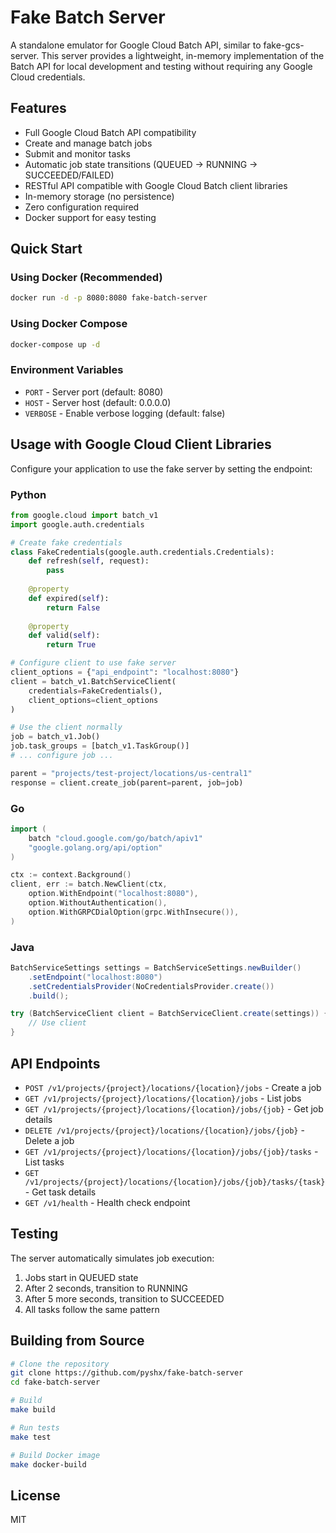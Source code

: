 # Fake Batch Server

A standalone emulator for Google Cloud Batch API, similar to fake-gcs-server. This server provides a lightweight, in-memory implementation of the Batch API for local development and testing without requiring any Google Cloud credentials.

## Features

- Full Google Cloud Batch API compatibility
- Create and manage batch jobs
- Submit and monitor tasks
- Automatic job state transitions (QUEUED → RUNNING → SUCCEEDED/FAILED)
- RESTful API compatible with Google Cloud Batch client libraries
- In-memory storage (no persistence)
- Zero configuration required
- Docker support for easy testing

## Quick Start

### Using Docker (Recommended)

```bash
docker run -d -p 8080:8080 fake-batch-server
```

### Using Docker Compose

```bash
docker-compose up -d
```

### Environment Variables

- `PORT` - Server port (default: 8080)
- `HOST` - Server host (default: 0.0.0.0)
- `VERBOSE` - Enable verbose logging (default: false)

## Usage with Google Cloud Client Libraries

Configure your application to use the fake server by setting the endpoint:

### Python
```python
from google.cloud import batch_v1
import google.auth.credentials

# Create fake credentials
class FakeCredentials(google.auth.credentials.Credentials):
    def refresh(self, request):
        pass
    
    @property
    def expired(self):
        return False
    
    @property
    def valid(self):
        return True

# Configure client to use fake server
client_options = {"api_endpoint": "localhost:8080"}
client = batch_v1.BatchServiceClient(
    credentials=FakeCredentials(),
    client_options=client_options
)

# Use the client normally
job = batch_v1.Job()
job.task_groups = [batch_v1.TaskGroup()]
# ... configure job ...

parent = "projects/test-project/locations/us-central1"
response = client.create_job(parent=parent, job=job)
```

### Go
```go
import (
    batch "cloud.google.com/go/batch/apiv1"
    "google.golang.org/api/option"
)

ctx := context.Background()
client, err := batch.NewClient(ctx,
    option.WithEndpoint("localhost:8080"),
    option.WithoutAuthentication(),
    option.WithGRPCDialOption(grpc.WithInsecure()),
)
```

### Java
```java
BatchServiceSettings settings = BatchServiceSettings.newBuilder()
    .setEndpoint("localhost:8080")
    .setCredentialsProvider(NoCredentialsProvider.create())
    .build();

try (BatchServiceClient client = BatchServiceClient.create(settings)) {
    // Use client
}
```

## API Endpoints

- `POST /v1/projects/{project}/locations/{location}/jobs` - Create a job
- `GET /v1/projects/{project}/locations/{location}/jobs` - List jobs
- `GET /v1/projects/{project}/locations/{location}/jobs/{job}` - Get job details
- `DELETE /v1/projects/{project}/locations/{location}/jobs/{job}` - Delete a job
- `GET /v1/projects/{project}/locations/{location}/jobs/{job}/tasks` - List tasks
- `GET /v1/projects/{project}/locations/{location}/jobs/{job}/tasks/{task}` - Get task details
- `GET /v1/health` - Health check endpoint

## Testing

The server automatically simulates job execution:
1. Jobs start in QUEUED state
2. After 2 seconds, transition to RUNNING
3. After 5 more seconds, transition to SUCCEEDED
4. All tasks follow the same pattern

## Building from Source

```bash
# Clone the repository
git clone https://github.com/pyshx/fake-batch-server
cd fake-batch-server

# Build
make build

# Run tests
make test

# Build Docker image
make docker-build
```

## License

MIT
